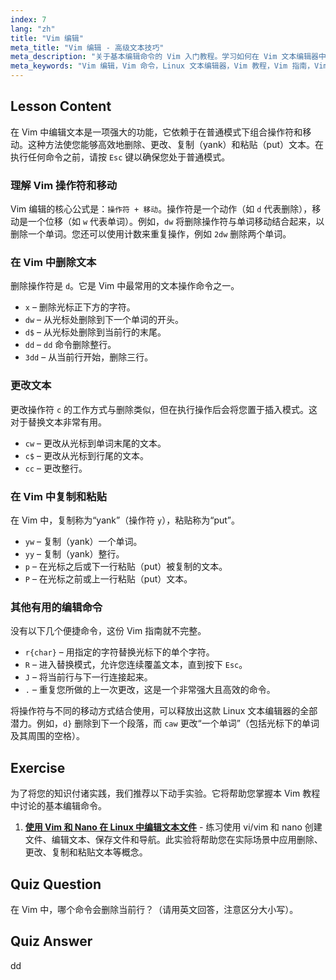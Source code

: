 ```yaml
---
index: 7
lang: "zh"
title: "Vim 编辑"
meta_title: "Vim 编辑 - 高级文本技巧"
meta_description: "关于基本编辑命令的 Vim 入门教程。学习如何在 Vim 文本编辑器中删除、更改、复制（复制）和粘贴文本，以提高您的 Linux 工作流程。"
meta_keywords: "Vim 编辑，Vim 命令，Linux 文本编辑器，Vim 教程，Vim 指南，Vim 入门，dd 命令，Vim 删除"
---
```


## Lesson Content

在 Vim 中编辑文本是一项强大的功能，它依赖于在普通模式下组合操作符和移动。这种方法使您能够高效地删除、更改、复制（yank）和粘贴（put）文本。在执行任何命令之前，请按 `Esc` 键以确保您处于普通模式。

### 理解 Vim 操作符和移动

Vim 编辑的核心公式是：`操作符 + 移动`。操作符是一个动作（如 `d` 代表删除），移动是一个位移（如 `w` 代表单词）。例如，`dw` 将删除操作符与单词移动结合起来，以删除一个单词。您还可以使用计数来重复操作，例如 `2dw` 删除两个单词。

### 在 Vim 中删除文本

删除操作符是 `d`。它是 Vim 中最常用的文本操作命令之一。

- `x` – 删除光标正下方的字符。
- `dw` – 从光标处删除到下一个单词的开头。
- `d$` – 从光标处删除到当前行的末尾。
- `dd` – `dd` 命令删除整行。
- `3dd` – 从当前行开始，删除三行。

### 更改文本

更改操作符 `c` 的工作方式与删除类似，但在执行操作后会将您置于插入模式。这对于替换文本非常有用。

- `cw` – 更改从光标到单词末尾的文本。
- `c$` – 更改从光标到行尾的文本。
- `cc` – 更改整行。

### 在 Vim 中复制和粘贴

在 Vim 中，复制称为“yank”（操作符 `y`），粘贴称为“put”。

- `yw` – 复制（yank）一个单词。
- `yy` – 复制（yank）整行。
- `p` – 在光标之后或下一行粘贴（put）被复制的文本。
- `P` – 在光标之前或上一行粘贴（put）文本。

### 其他有用的编辑命令

没有以下几个便捷命令，这份 Vim 指南就不完整。

- `r{char}` – 用指定的字符替换光标下的单个字符。
- `R` – 进入替换模式，允许您连续覆盖文本，直到按下 `Esc`。
- `J` – 将当前行与下一行连接起来。
- `.` – 重复您所做的上一次更改，这是一个非常强大且高效的命令。

将操作符与不同的移动方式结合使用，可以释放出这款 Linux 文本编辑器的全部潜力。例如，`d}` 删除到下一个段落，而 `caw` 更改“一个单词”（包括光标下的单词及其周围的空格）。

## Exercise

为了将您的知识付诸实践，我们推荐以下动手实验。它将帮助您掌握本 Vim 教程中讨论的基本编辑命令。

1. **[使用 Vim 和 Nano 在 Linux 中编辑文本文件](https://labex.io/zh/labs/comptia-edit-text-files-in-linux-with-vim-and-nano-591076)** - 练习使用 vi/vim 和 nano 创建文件、编辑文本、保存文件和导航。此实验将帮助您在实际场景中应用删除、更改、复制和粘贴文本等概念。

## Quiz Question

在 Vim 中，哪个命令会删除当前行？（请用英文回答，注意区分大小写）。

## Quiz Answer

dd
